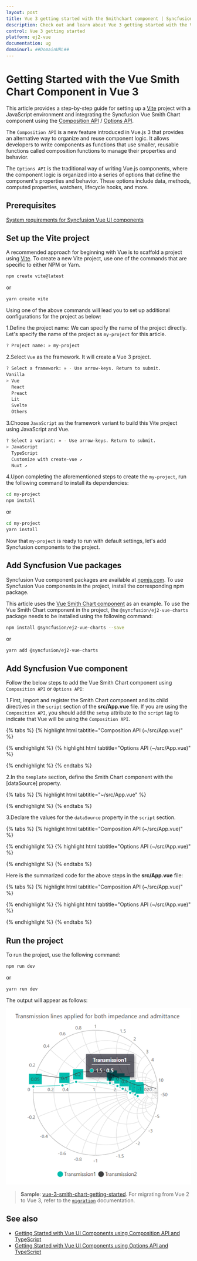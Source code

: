 ```yaml
---
layout: post
title: Vue 3 getting started with the Smithchart component | Syncfusion
description: Check out and learn about Vue 3 getting started with the Vue Smithchart component of Syncfusion Essential JS 2 and more details.
control: Vue 3 getting started
platform: ej2-vue
documentation: ug
domainurl: ##DomainURL##
---
```


# Getting Started with the Vue Smith Chart Component in Vue 3

This article provides a step-by-step guide for setting up a [Vite](https://vitejs.dev/) project with a JavaScript environment and integrating the Syncfusion Vue Smith Chart component using the [Composition API](https://vuejs.org/guide/introduction.html#composition-api) / [Options API](https://vuejs.org/guide/introduction.html#options-api).

The `Composition API` is a new feature introduced in Vue.js 3 that provides an alternative way to organize and reuse component logic. It allows developers to write components as functions that use smaller, reusable functions called composition functions to manage their properties and behavior.

The `Options API` is the traditional way of writing Vue.js components, where the component logic is organized into a series of options that define the component's properties and behavior. These options include data, methods, computed properties, watchers, lifecycle hooks, and more.

## Prerequisites

[System requirements for Syncfusion Vue UI components](https://ej2.syncfusion.com/vue/documentation/system-requirements/)

## Set up the Vite project

A recommended approach for beginning with Vue is to scaffold a project using [Vite](https://vitejs.dev/). To create a new Vite project, use one of the commands that are specific to either NPM or Yarn.

```bash
npm create vite@latest
```

or

```bash
yarn create vite
```

Using one of the above commands will lead you to set up additional configurations for the project as below:

1.Define the project name: We can specify the name of the project directly. Let's specify the name of the project as `my-project` for this article.

```bash
? Project name: » my-project
```

2.Select `Vue` as the framework. It will create a Vue 3 project.

```bash
? Select a framework: » - Use arrow-keys. Return to submit.
Vanilla
> Vue
  React
  Preact
  Lit
  Svelte
  Others
```

3.Choose `JavaScript` as the framework variant to build this Vite project using JavaScript and Vue.

```bash
? Select a variant: » - Use arrow-keys. Return to submit.
> JavaScript
  TypeScript
  Customize with create-vue ↗
  Nuxt ↗
```

4.Upon completing the aforementioned steps to create the `my-project`, run the following command to install its dependencies:

```bash
cd my-project
npm install
```

or

```bash
cd my-project
yarn install
```

Now that `my-project` is ready to run with default settings, let's add Syncfusion components to the project.

## Add Syncfusion Vue packages

Syncfusion Vue component packages are available at [npmjs.com](https://www.npmjs.com/search?q=ej2-vue). To use Syncfusion Vue components in the project, install the corresponding npm package.

This article uses the [Vue Smith Chart component](https://www.syncfusion.com/vue-components/vue-smith-chart) as an example. To use the Vue Smith Chart component in the project, the `@syncfusion/ej2-vue-charts` package needs to be installed using the following command:

```bash
npm install @syncfusion/ej2-vue-charts --save
```

or

```bash
yarn add @syncfusion/ej2-vue-charts
```

## Add Syncfusion Vue component

Follow the below steps to add the Vue Smith Chart component using `Composition API` or `Options API`:

1.First, import and register the Smith Chart component and its child directives in the `script` section of the **src/App.vue** file. If you are using the `Composition API`, you should add the `setup` attribute to the `script` tag to indicate that Vue will be using the `Composition API`.

{% tabs %}
{% highlight html tabtitle="Composition API (~/src/App.vue)" %}

<script setup>
import { SmithchartComponent as EjsSmithchart, SmithchartLegend, TooltipRender, SeriesCollectionDirective as ESeriesCollection, SeriesDirective as ESeries } from "@syncfusion/ej2-vue-charts";
</script>

{% endhighlight %}
{% highlight html tabtitle="Options API (~/src/App.vue)" %}

<script>
import { SmithchartComponent, SmithchartLegend, TooltipRender, SeriesCollectionDirective, SeriesDirective } from "@syncfusion/ej2-vue-charts";
//Component registration
export default {
  name: "App",
  components: {
    "ejs-smithchart": SmithchartComponent,
    "e-seriesCollection": SeriesCollectionDirective,
    "e-series" : SeriesDirective
  }
}
</script>

{% endhighlight %}
{% endtabs %}

2.In the `template` section, define the Smith Chart component with the [dataSource] property.

{% tabs %}
{% highlight html tabtitle="~/src/App.vue" %}

<template>
    <ejs-smithchart id="smithchart" :title='title' :legendSettings='legendSettings'>
        <e-seriesCollection>
            <e-series :points='dataSource' :marker='marker' :tooltip='tooltip' :name='name' :reactance='reactance' :resistance='resistance'></e-series>
            <e-series :points='points' :tooltip='tooltip' :name='name1'></e-series>
        </e-seriesCollection>
    </ejs-smithchart>
</template>

{% endhighlight %}
{% endtabs %}

3.Declare the values for the `dataSource` property in the `script` section.

{% tabs %}
{% highlight html tabtitle="Composition API (~/src/App.vue)" %}

<script setup>
const dataSource = [
        { resistance: 0, reactance: 0.05 }, { resistance: 0, reactance: 0.05 },
        { resistance: 0, reactance: 0.05 }, { resistance: 0, reactance: 0.05 },
        { resistance: 0, reactance: 0.05 }, { resistance: 0, reactance: 0.05 },
        { resistance: 0, reactance: 0.05 }, { resistance: 0, reactance: 0.05 },
        { resistance: 0, reactance: 0.05 }, { resistance: 0, reactance: 0.05 },
        { resistance: 0.3, reactance: 0.1 }, { resistance: 0.5, reactance: 0.2 },
        { resistance: 1.5, reactance: 0.5 }, { resistance: 2.0, reactance: 0.5 },
        { resistance: 2.5, reactance: 0.4 }, { resistance: 3.5, reactance: 0.0 },
        { resistance: 2.5, reactance: 0.4 }, { resistance: 3.5, reactance: 0.0 },
        { resistance: 2.5, reactance: 0.4 }, { resistance: 3.5, reactance: 0.0 },
        { resistance: 4.5, reactance: -0.5 }, { resistance: 5.0, reactance: -1.0 }
    ];
const points = [
        { resistance: 0, reactance: 0.15 }, { resistance: 0, reactance: 0.15 },
        { resistance: 0, reactance: 0.15 }, { resistance: 0.3, reactance: 0.2 },
        { resistance: 0.3, reactance: 0.2 }, { resistance: 0.3, reactance: 0.2 },
        { resistance: 0.3, reactance: 0.2 }, { resistance: 0.3, reactance: 0.2 },
        { resistance: 0.5, reactance: 0.4 }, { resistance: 1.0, reactance: 0.8 },
        { resistance: 2.5, reactance: 1.3 }, { resistance: 3.5, reactance: 1.6 },
        { resistance: 3.5, reactance: 1.6 }, { resistance: 3.5, reactance: 1.6 },
        { resistance: 4.5, reactance: 2.0 }, { resistance: 6.0, reactance: 4.5 },
        { resistance: 8, reactance: 6 }, { resistance: 10, reactance: 25 }
    ];
const tooltip = { visible: true };
const legendSettings = { visible: true };
const marker = {
        visible: true,
        dataLabel: {
            visible: true
        }
    };
const title = { text: 'Transmission lines applied for both impedance and admittance'};
const name = 'Transmission1';
const name1 = 'Transmission2';
const reactance = 'reactance';
const resistance = 'resistance';
</script>

{% endhighlight %}
{% highlight html tabtitle="Options API (~/src/App.vue)" %}

<script>
data() {
    return {
        dataSource: [
            { resistance: 0, reactance: 0.05 }, { resistance: 0, reactance: 0.05 },
            { resistance: 0, reactance: 0.05 }, { resistance: 0, reactance: 0.05 },
            { resistance: 0, reactance: 0.05 }, { resistance: 0, reactance: 0.05 },
            { resistance: 0, reactance: 0.05 }, { resistance: 0, reactance: 0.05 },
            { resistance: 0, reactance: 0.05 }, { resistance: 0, reactance: 0.05 },
            { resistance: 0.3, reactance: 0.1 }, { resistance: 0.5, reactance: 0.2 },
            { resistance: 1.5, reactance: 0.5 }, { resistance: 2.0, reactance: 0.5 },
            { resistance: 2.5, reactance: 0.4 }, { resistance: 3.5, reactance: 0.0 },
            { resistance: 2.5, reactance: 0.4 }, { resistance: 3.5, reactance: 0.0 },
            { resistance: 2.5, reactance: 0.4 }, { resistance: 3.5, reactance: 0.0 },
            { resistance: 4.5, reactance: -0.5 }, { resistance: 5.0, reactance: -1.0 }
        ],
        points: [
            { resistance: 0, reactance: 0.15 }, { resistance: 0, reactance: 0.15 },
            { resistance: 0, reactance: 0.15 }, { resistance: 0.3, reactance: 0.2 },
            { resistance: 0.3, reactance: 0.2 }, { resistance: 0.3, reactance: 0.2 },
            { resistance: 0.3, reactance: 0.2 }, { resistance: 0.3, reactance: 0.2 },
            { resistance: 0.5, reactance: 0.4 }, { resistance: 1.0, reactance: 0.8 },
            { resistance: 2.5, reactance: 1.3 }, { resistance: 3.5, reactance: 1.6 },
            { resistance: 3.5, reactance: 1.6 }, { resistance: 3.5, reactance: 1.6 },
            { resistance: 4.5, reactance: 2.0 }, { resistance: 6.0, reactance: 4.5 },
            { resistance: 8, reactance: 6 }, { resistance: 10, reactance: 25 }
        ],
        tooltip: {
            visible: true
        },
        legendSettings: {
            visible: true
        },
        marker: {
            visible: true,
            dataLabel: {
              visible: true
            }
        },
        title: { text: 'Transmission lines applied for both impedance and admittance'},
        name: 'Transmission1',
        name1: 'Transmission2',
        reactance: 'reactance',
        resistance: 'resistance'
    };
}
</script>

{% endhighlight %}
{% endtabs %}

Here is the summarized code for the above steps in the **src/App.vue** file:

{% tabs %}
{% highlight html tabtitle="Composition API (~/src/App.vue)" %}

<template>
    <ejs-smithchart id="smithchart" :title='title' :legendSettings='legendSettings'>
        <e-seriesCollection>
            <e-series :points='dataSource' :marker='marker' :tooltip='tooltip' :name='name' :reactance='reactance' :resistance='resistance'></e-series>
            <e-series :points='points' :tooltip='tooltip' :name='name1'></e-series>
        </e-seriesCollection>
    </ejs-smithchart>
</template>

<script setup>
import { provide } from 'vue';
import { SmithchartComponent as EjsSmithchart, SmithchartLegend, TooltipRender, SeriesCollectionDirective as ESeriesCollection, SeriesDirective as ESeries } from "@syncfusion/ej2-vue-charts";

const dataSource = [
        { resistance: 0, reactance: 0.05 }, { resistance: 0, reactance: 0.05 },
        { resistance: 0, reactance: 0.05 }, { resistance: 0, reactance: 0.05 },
        { resistance: 0, reactance: 0.05 }, { resistance: 0, reactance: 0.05 },
        { resistance: 0, reactance: 0.05 }, { resistance: 0, reactance: 0.05 },
        { resistance: 0, reactance: 0.05 }, { resistance: 0, reactance: 0.05 },
        { resistance: 0.3, reactance: 0.1 }, { resistance: 0.5, reactance: 0.2 },
        { resistance: 1.5, reactance: 0.5 }, { resistance: 2.0, reactance: 0.5 },
        { resistance: 2.5, reactance: 0.4 }, { resistance: 3.5, reactance: 0.0 },
        { resistance: 2.5, reactance: 0.4 }, { resistance: 3.5, reactance: 0.0 },
        { resistance: 2.5, reactance: 0.4 }, { resistance: 3.5, reactance: 0.0 },
        { resistance: 4.5, reactance: -0.5 }, { resistance: 5.0, reactance: -1.0 }
    ];
const points = [
        { resistance: 0, reactance: 0.15 }, { resistance: 0, reactance: 0.15 },
        { resistance: 0, reactance: 0.15 }, { resistance: 0.3, reactance: 0.2 },
        { resistance: 0.3, reactance: 0.2 }, { resistance: 0.3, reactance: 0.2 },
        { resistance: 0.3, reactance: 0.2 }, { resistance: 0.3, reactance: 0.2 },
        { resistance: 0.5, reactance: 0.4 }, { resistance: 1.0, reactance: 0.8 },
        { resistance: 2.5, reactance: 1.3 }, { resistance: 3.5, reactance: 1.6 },
        { resistance: 3.5, reactance: 1.6 }, { resistance: 3.5, reactance: 1.6 },
        { resistance: 4.5, reactance: 2.0 }, { resistance: 6.0, reactance: 4.5 },
        { resistance: 8, reactance: 6 }, { resistance: 10, reactance: 25 }
    ];
const tooltip = { visible: true };
const legendSettings = { visible: true };
const marker = {
        visible: true,
        dataLabel: {
            visible: true
        }
    };
const title = { text: 'Transmission lines applied for both impedance and admittance'};
const name = 'Transmission1';
const name1 = 'Transmission2';
const reactance = 'reactance';
const resistance = 'resistance';
const smithchart = [SmithchartLegend, TooltipRender];
provide('smithchart', smithchart);
</script>

{% endhighlight %}
{% highlight html tabtitle="Options API (~/src/App.vue)" %}

<template>
    <ejs-smithchart id="smithchart" :title='title' :legendSettings='legendSettings'>
        <e-seriesCollection>
            <e-series :points='dataSource' :marker='marker' :tooltip='tooltip' :name='name' :reactance='reactance' :resistance='resistance'></e-series>
            <e-series :points='points' :tooltip='tooltip' :name='name1'></e-series>
        </e-seriesCollection>
    </ejs-smithchart>
</template>

<script>
import { SmithchartComponent, SmithchartLegend, TooltipRender, SeriesCollectionDirective, SeriesDirective } from "@syncfusion/ej2-vue-charts";
//Component registration
export default {
  name: "App",
  components: {
    "ejs-smithchart": SmithchartComponent,
    "e-seriesCollection": SeriesCollectionDirective,
    "e-series" : SeriesDirective
  },
    data() {
    return {
        dataSource: [
            { resistance: 0, reactance: 0.05 }, { resistance: 0, reactance: 0.05 },
            { resistance: 0, reactance: 0.05 }, { resistance: 0, reactance: 0.05 },
            { resistance: 0, reactance: 0.05 }, { resistance: 0, reactance: 0.05 },
            { resistance: 0, reactance: 0.05 }, { resistance: 0, reactance: 0.05 },
            { resistance: 0, reactance: 0.05 }, { resistance: 0, reactance: 0.05 },
            { resistance: 0.3, reactance: 0.1 }, { resistance: 0.5, reactance: 0.2 },
            { resistance: 1.5, reactance: 0.5 }, { resistance: 2.0, reactance: 0.5 },
            { resistance: 2.5, reactance: 0.4 }, { resistance: 3.5, reactance: 0.0 },
            { resistance: 2.5, reactance: 0.4 }, { resistance: 3.5, reactance: 0.0 },
            { resistance: 2.5, reactance: 0.4 }, { resistance: 3.5, reactance: 0.0 },
            { resistance: 4.5, reactance: -0.5 }, { resistance: 5.0, reactance: -1.0 }
        ],
        points: [
            { resistance: 0, reactance: 0.15 }, { resistance: 0, reactance: 0.15 },
            { resistance: 0, reactance: 0.15 }, { resistance: 0.3, reactance: 0.2 },
            { resistance: 0.3, reactance: 0.2 }, { resistance: 0.3, reactance: 0.2 },
            { resistance: 0.3, reactance: 0.2 }, { resistance: 0.3, reactance: 0.2 },
            { resistance: 0.5, reactance: 0.4 }, { resistance: 1.0, reactance: 0.8 },
            { resistance: 2.5, reactance: 1.3 }, { resistance: 3.5, reactance: 1.6 },
            { resistance: 3.5, reactance: 1.6 }, { resistance: 3.5, reactance: 1.6 },
            { resistance: 4.5, reactance: 2.0 }, { resistance: 6.0, reactance: 4.5 },
            { resistance: 8, reactance: 6 }, { resistance: 10, reactance: 25 }
        ],
        tooltip: {
            visible: true
        },
        legendSettings: {
            visible: true
        },
        marker: {
            visible: true,
            dataLabel: {
              visible: true
            }
        },
        title: { text: 'Transmission lines applied for both impedance and admittance'},
        name: 'Transmission1',
        name1: 'Transmission2',
        reactance: 'reactance',
        resistance: 'resistance'
    };
 },
    provide: {
        smithchart:[SmithchartLegend, TooltipRender]
    },
};
</script>

{% endhighlight %}
{% endtabs %}

## Run the project

To run the project, use the following command:

```bash
npm run dev
```

or

```bash
yarn run dev
```

The output will appear as follows:

![vue3-smith-chart-demo](./images/vue3-smith-chart-demo.png)

> **Sample**: [vue-3-smith-chart-getting-started](https://github.com/SyncfusionExamples/vue3-smith-chart-getting-started).
For migrating from Vue 2 to Vue 3, refer to the [`migration`](https://ej2.syncfusion.com/vue/documentation/getting-started/vue3-tutorial/#migration-from-vue-2-to-vue-3) documentation.

## See also

* [Getting Started with Vue UI Components using Composition API and TypeScript](../getting-started/vue-3-ts-composition.md)
* [Getting Started with Vue UI Components using Options API and TypeScript](../getting-started/vue-3-ts-options.md)